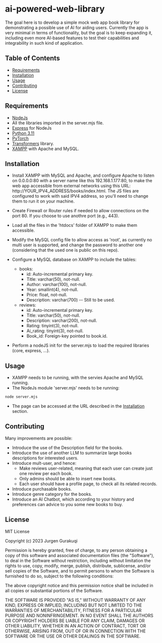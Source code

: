 <script src="https://kit.fontawesome.com/92aa80cf29.js" crossorigin="anonymous"></script>

# ai-powered-web-library <i class="fa-solid fa-code" style="color: #dec317;"></i>
The goal here is to develop a simple mock web app book library for demonstrating a possible use of AI for aiding users. Currently the app is very minimal in terms of functionality, but the goal is to keep expanding it, including even more AI-based features to test their capabilities and integrability in such kind of application.


## Table of Contents

- [Requirements](#Requirements)
- [Installation](#installation)
- [Usage](#usage)
- [Contributing](#contributing)
- [License](#license)


## Requirements

- [NodeJs](https://nodejs.org/en/)
- All the libraries imported in the server.mjs file.
- [Express](https://expressjs.com/) for NodeJs
- [Python 3.11](https://www.python.org/)
- [PyTorch](https://pytorch.org/)
- [Transformers](https://huggingface.co/docs/transformers/installation) library.
- [XAMPP](https://www.apachefriends.org/it/index.html) with Apache and MySQL.


## Installation

- Install XAMPP with MySQL and Apache, and configure Apache to listen on 0.0.0.0:80 with a server name like this 192.168.1.177:80, to make the web app accessible from external networks using this URL: http://YOUR_IPV4_ADDRESS/books/index.html. The JS files are configured to work with said IPV4 address, so you'll need to change them to run it on your machine.
- Create Firewall or Router rules if needed to allow connections on the port 80. If you choose to use anothre port (e.g., 443).
- Load all the files in the 'htdocs' folder of XAMPP to make them accessible.
- Modify the MySQL config file to allow access as 'root', as currently no multi user is supported, and change the password to another one (considering that the used one is public on this repo).
- Configure a MySQL database on XAMPP to include the tables:
    - books:
        - id: Auto-incremental primary key.
        - Title: varchar(50), not-null.
        - Author: varchar(100), not-null.
        - Year: smallint(4), not-null.
        - Price: float, not-null.
        - Description: varchar(700) -- Still to be used.
    - reviews:
        - id: Auto-incremental primary key.
        - Title: varchar(50), not-null.
        - Description: varchar(200), not-null.
        - Rating: tinyint(3), not-null.
        - Ai_rating: tinyint(3), not-null.
        - Book_id: Foreign-key pointed to book.id.

- Perform a nodeJS init for the server.mjs to load the required libraries (core, express, ...).

## Usage

- XAMPP needs to be running, with the servies Apache and MySQL running.
- The NodeJs module 'server.mjs' needs to be running:
```bash
node server.mjs
```
- The page can be accessed at the URL described in the [Installation](#Installation) section.

## Contributing

Many improvements are possible:
- Introduce the use of the Description field for the books.
- Introduce the use of another LLM to summarize large books descriptions for interested users.
- Introduce mult-user, and hence:
    - Make reviews user-related, meaning that each user can create just one review per each book.
    - Only admins should be able to insert new books.
    - Each user should have a profile page, to check all its related records.
- Introduce purchasable books.
- Introduce genre category for the books.
- Introduce an AI Chatbot, which according to your history and preferences can advice to you some new books to buy.


## License

MIT License

Copyright (c) 2023 Jurgen Gurakuqi

Permission is hereby granted, free of charge, to any person obtaining a copy of this software and associated documentation files (the "Software"), to deal in the Software without restriction, including without limitation the rights to use, copy, modify, merge, publish, distribute, sublicense, and/or sell copies of the Software, and to permit persons to whom the Software is furnished to do so, subject to the following conditions:

The above copyright notice and this permission notice shall be included in all copies or substantial portions of the Software.

THE SOFTWARE IS PROVIDED "AS IS," WITHOUT WARRANTY OF ANY KIND, EXPRESS OR IMPLIED, INCLUDING BUT NOT LIMITED TO THE WARRANTIES OF MERCHANTABILITY, FITNESS FOR A PARTICULAR PURPOSE AND NONINFRINGEMENT. IN NO EVENT SHALL THE AUTHORS OR COPYRIGHT HOLDERS BE LIABLE FOR ANY CLAIM, DAMAGES OR OTHER LIABILITY, WHETHER IN AN ACTION OF CONTRACT, TORT OR OTHERWISE, ARISING FROM, OUT OF OR IN CONNECTION WITH THE SOFTWARE OR THE USE OR OTHER DEALINGS IN THE SOFTWARE.

